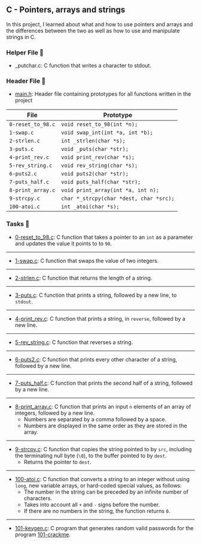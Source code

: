 ## C - Pointers, arrays and strings

In this project, I learned about what and how to use pointers and arrays and the differences between the two as well as how to use and manipulate strings in C.

### Helper File 🙌

* _putchar.c: C function that writes a character to stdout.

### Header File 📁

* [main.h](https://github.com/KimberlyPeters/alx-low_level_programming/blob/master/0x05-pointers_arrays_strings/main.h): Header file containing prototypes for all functions written in the project

| 		File     |			 Prototype 		   |
| ---------------------- | ----------------------------------------------- |
| ```0-reset_to_98.c```  | ```void reset_to_98(int *n);```  	   	   |
| ```1-swap.c```  	 | ```void swap_int(int *a, int *b);```  	   |
| ```2-strlen.c```  	 | ```int _strlen(char *s);```  		   |
| ```3-puts.c```  	 | ```void _puts(char *str);```  		   |
| ```4-print_rev.c```  	 | ```void print_rev(char *s);```  	   	   |
| ```5-rev_string.c```   | ```void rev_string(char *s);```  	   	   |
| ```6-puts2.c```  	 | ```void puts2(char *str);```  		   |
| ```7-puts_half.c```  	 | ```void puts_half(char *str);```  	   	   |
| ```8-print_array.c```  | ```void print_array(int *a, int n);```  	   |
| ```9-strcpy.c```  	 | ```char *_strcpy(char *dest, char *src);```     |
| ```100-atoi.c```  	 | ```int _atoi(char *s);```  		   	   |

### Tasks 📃

* [0-reset_to_98.c](https://github.com/KimberlyPeters/alx-low_level_programming/blob/master/0x05-pointers_arrays_strings/0-reset_to_98.c): C function that takes a pointer to an ```int``` as a parameter and updates the value it points to to ```98```.
----------------------------
* [1-swap.c](https://github.com/KimberlyPeters/alx-low_level_programming/blob/master/0x05-pointers_arrays_strings/1-swap.c): C function that swaps the value of two integers.
-------------------------------------
* [2-strlen.c](https://github.com/KimberlyPeters/alx-low_level_programming/blob/master/0x05-pointers_arrays_strings/2-strlen.c): C function that returns the length of a string.
------------------------------
* [3-puts.c](https://github.com/KimberlyPeters/alx-low_level_programming/blob/master/0x05-pointers_arrays_strings/3-puts.c): C function that prints a string, followed by a new line, to ```stdout```.
-----------------------------------
* [4-print_rev.c](https://github.com/KimberlyPeters/alx-low_level_programming/blob/master/0x05-pointers_arrays_strings/4-print_rev.c): C function that prints a string, in ```reverse```, followed by a new line.
-----------------------------
* [5-rev_string.c](https://github.com/KimberlyPeters/alx-low_level_programming/blob/master/0x05-pointers_arrays_strings/5-rev_string.c): C function that reverses a string.
-------------------------------
* [6-puts2.c](https://github.com/KimberlyPeters/alx-low_level_programming/blob/master/0x05-pointers_arrays_strings/6-puts2.c): C function that prints every other character of a string, followed by a new line.
---------------------------------------
* [7-puts_half.c](https://github.com/KimberlyPeters/alx-low_level_programming/blob/master/0x05-pointers_arrays_strings/7-puts_half.c): C function that prints the second half of a string, followed by a new line.
--------------------------------------------------
* [8-print_array.c](https://github.com/KimberlyPeters/alx-low_level_programming/blob/master/0x05-pointers_arrays_strings/8-print_array.c): C function that prints an input ```n``` elements of an array of integers, followed by a new line.
	* Numbers are separated by a comma followed by a space.
	* Numbers are displayed in the same order as they are stored in the array.
------------------------------------------------------
* [9-strcpy.c](https://github.com/KimberlyPeters/alx-low_level_programming/blob/master/0x05-pointers_arrays_strings/9-strcpy.c): C function that copies the string pointed to by ```src```, including the terminating null byte (```\0```), to the buffer pointed to by ```dest```.
	* Returns the pointer to ```dest```.
--------------------------------------------------------
* [100-atoi.c](https://github.com/KimberlyPeters/alx-low_level_programming/blob/master/0x05-pointers_arrays_strings/100-atoi.c): C function that converts a string to an integer without using ```long```, new variable arrays, or hard-coded special values, as follows:
	* The number in the string can be preceded by an infinite number of characters.
	* Takes into account all ```+``` and ```-``` signs before the number.
	* If there are no numbers in the string, the function returns ```0```.
-------------------------------------------------
* [101-keygen.c](https://github.com/KimberlyPeters/alx-low_level_programming/blob/master/0x05-pointers_arrays_strings/101-keygen.c): C program that generates random valid passwords for the program [101-crackme](https://github.com/holbertonschool/0x04.c).
